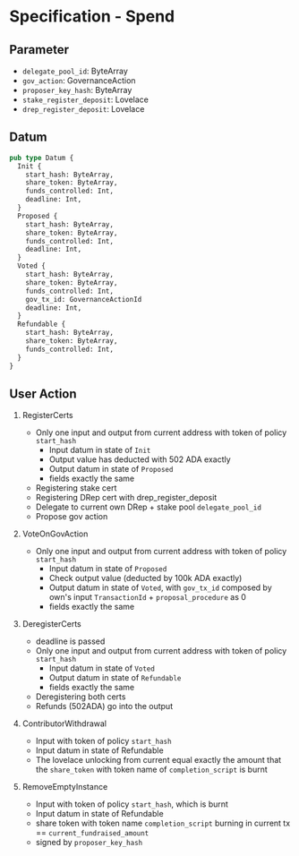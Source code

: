 # Specification - Spend

## Parameter

- `delegate_pool_id`: ByteArray
- `gov_action`: GovernanceAction
- `proposer_key_hash`: ByteArray
- `stake_register_deposit`: Lovelace
- `drep_register_deposit`: Lovelace

## Datum

```rs
pub type Datum {
  Init {
    start_hash: ByteArray,
    share_token: ByteArray,
    funds_controlled: Int,
    deadline: Int,
  }
  Proposed {
    start_hash: ByteArray,
    share_token: ByteArray,
    funds_controlled: Int,
    deadline: Int,
  }
  Voted {
    start_hash: ByteArray,
    share_token: ByteArray,
    funds_controlled: Int,
    gov_tx_id: GovernanceActionId
    deadline: Int,
  }
  Refundable {
    start_hash: ByteArray,
    share_token: ByteArray,
    funds_controlled: Int,
  }
}
```

## User Action

1. RegisterCerts

   - Only one input and output from current address with token of policy `start_hash`
     - Input datum in state of `Init`
     - Output value has deducted with 502 ADA exactly
     - Output datum in state of `Proposed`
     - fields exactly the same
   - Registering stake cert
   - Registering DRep cert with drep_register_deposit
   - Delegate to current own DRep + stake pool `delegate_pool_id`
   - Propose gov action

2. VoteOnGovAction

   - Only one input and output from current address with token of policy `start_hash`
     - Input datum in state of `Proposed`
     - Check output value (deducted by 100k ADA exactly)
     - Output datum in state of `Voted`, with `gov_tx_id` composed by own's input `TransactionId` + `proposal_procedure` as 0
     - fields exactly the same

3. DeregisterCerts

   - deadline is passed
   - Only one input and output from current address with token of policy `start_hash`
     - Input datum in state of `Voted`
     - Output datum in state of `Refundable`
     - fields exactly the same
   - Deregistering both certs
   - Refunds (502ADA) go into the output

4. ContributorWithdrawal

   - Input with token of policy `start_hash`
   - Input datum in state of Refundable
   - The lovelace unlocking from current equal exactly the amount that the `share_token` with token name of `completion_script` is burnt

5. RemoveEmptyInstance

   - Input with token of policy `start_hash`, which is burnt
   - Input datum in state of Refundable
   - share token with token name `completion_script` burning in current tx == `current_fundraised_amount`
   - signed by `proposer_key_hash`
